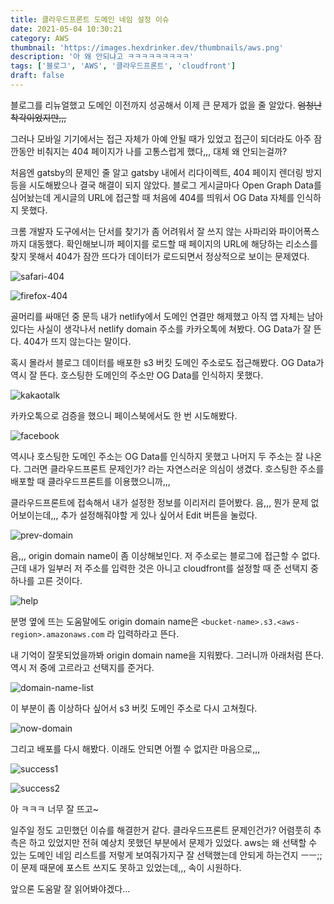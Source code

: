 ```yaml
---
title: 클라우드프론트 도메인 네임 설정 이슈
date: 2021-05-04 10:30:21
category: AWS
thumbnail: 'https://images.hexdrinker.dev/thumbnails/aws.png'
description: '아 왜 안되냐고 ㅋㅋㅋㅋㅋㅋㅋㅋㅋ'
tags: ['블로그', 'AWS', '클라우드프론트', 'cloudfront']
draft: false
---
```


블로그를 리뉴얼했고 도메인 이전까지 성공해서 이제 큰 문제가 없을 줄 알았다. ~~엄청난 착각이었지만,,,~~

그러나 모바일 기기에서는 접근 자체가 아예 안될 때가 있었고 접근이 되더라도 아주 잠깐동안 비춰지는 404 페이지가 나를 고통스럽게 했다,,, 대체 왜 안되는걸까?

처음엔 gatsby의 문제인 줄 알고 gatsby 내에서 리다이렉트, 404 페이지 렌더링 방지 등을 시도해봤으나 결국 해결이 되지 않았다. 블로그 게시글마다 Open Graph Data를 심어놨는데 게시글의 URL에 접근할 때 처음에 404를 띄워서 OG Data 자체를 인식하지 못했다.

크롬 개발자 도구에서는 단서를 찾기가 좀 어려워서 잘 쓰지 않는 사파리와 파이어폭스까지 대동했다. 확인해보니까 페이지를 로드할 때 페이지의 URL에 해당하는 리소스를 찾지 못해서 404가 잠깐 뜨다가 데이터가 로드되면서 정상적으로 보이는 문제였다.

<p><img class="responsible width-50" src="https://images.hexdrinker.dev/aws/cloudfront-origin-domain-name-issue/safari-404.png" alt="safari-404"/></p>
<p><img class="responsible width-50" src="https://images.hexdrinker.dev/aws/cloudfront-origin-domain-name-issue/firefox-404.png" alt="firefox-404"/></p>

골머리를 싸매던 중 문득 내가 netlify에서 도메인 연결만 해제했고 아직 앱 자체는 남아있다는 사실이 생각나서 netlify domain 주소를 카카오톡에 쳐봤다. OG Data가 잘 뜬다. 404가 뜨지 않는다는 말이다.

혹시 몰라서 블로그 데이터를 배포한 s3 버킷 도메인 주소로도 접근해봤다. OG Data가 역시 잘 뜬다. 호스팅한 도메인의 주소만 OG Data를 인식하지 못했다.

![kakaotalk](https://images.hexdrinker.dev/aws/cloudfront-origin-domain-name-issue/kakaotalk.png)

카카오톡으로 검증을 했으니 페이스북에서도 한 번 시도해봤다.

<p><img class="responsible width-50" src="https://images.hexdrinker.dev/aws/cloudfront-origin-domain-name-issue/facebook.png" alt="facebook"/></p>

역시나 호스팅한 도메인 주소는 OG Data를 인식하지 못했고 나머지 두 주소는 잘 나온다. 그러면 클라우드프론트 문제인가? 라는 자연스러운 의심이 생겼다. 호스팅한 주소를 배포할 때 클라우드프론트를 이용했으니까,,,

클라우드프론트에 접속해서 내가 설정한 정보를 이리저리 뜯어봤다. 음,,, 뭔가 문제 없어보이는데,,, 추가 설정해줘야할 게 있나 싶어서 Edit 버튼을 눌렀다.

![prev-domain](https://images.hexdrinker.dev/aws/cloudfront-origin-domain-name-issue/prev-domain.png)

음,,, origin domain name이 좀 이상해보인다. 저 주소로는 블로그에 접근할 수 없다. 근데 내가 일부러 저 주소를 입력한 것은 아니고 cloudfront를 설정할 때 준 선택지 중 하나를 고른 것이다.

![help](https://images.hexdrinker.dev/aws/cloudfront-origin-domain-name-issue/help.png)

분명 옆에 뜨는 도움말에도 origin domain name은 `<bucket-name>.s3.<aws-region>.amazonaws.com` 라 입력하라고 뜬다.

내 기억이 잘못되었을까봐 origin domain name을 지워봤다. 그러니까 아래처럼 뜬다. 역시 저 중에 고르라고 선택지를 준거다.

![domain-name-list](https://images.hexdrinker.dev/aws/cloudfront-origin-domain-name-issue/domain-name-list.png)

이 부분이 좀 이상하다 싶어서 s3 버킷 도메인 주소로 다시 고쳐줬다.

![now-domain](https://images.hexdrinker.dev/aws/cloudfront-origin-domain-name-issue/now-domain.png)

그리고 배포를 다시 해봤다. 이래도 안되면 어쩔 수 없지란 마음으로,,,

<p><img class="responsible width-50" src="https://images.hexdrinker.dev/aws/cloudfront-origin-domain-name-issue/success1.png" alt="success1"/></p>

![success2](https://images.hexdrinker.dev/aws/cloudfront-origin-domain-name-issue/success2.png)

아 ㅋㅋㅋ 너무 잘 뜨고~

일주일 정도 고민했던 이슈를 해결한거 같다. 클라우드프론트 문제인건가? 어렴풋히 추측은 하고 있었지만 전혀 예상치 못했던 부분에서 문제가 있었다. aws는 왜 선택할 수 있는 도메인 네임 리스트를 저렇게 보여줘가지구 잘 선택했는데 안되게 하는건지 ㅡㅡ;; 이 문제 때문에 포스트 쓰지도 못하고 있었는데,,, 속이 시원하다.

앞으론 도움말 잘 읽어봐야겠다...
